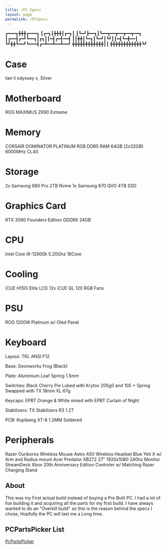 ```yaml
---
title: /PC Specs
layout: page
permalink: /PCSpecs
---
```



┏━━━┓╋╋╋┏━━━┓
┃┏━┓┃╋╋╋┃┏━┓┃
┃┗━┛┣━━┓┃┗━━┳━━┳━━┳━━┳━━┓
┃┏━━┫┏━┛┗━━┓┃┏┓┃┃━┫┏━┫━━┫
┃┃╋╋┃┗━┓┃┗━┛┃┗┛┃┃━┫┗━╋━━┃
┗┛╋╋┗━━┛┗━━━┫┏━┻━━┻━━┻━━┛
╋╋╋╋╋╋╋╋╋╋╋╋┃┃
╋╋╋╋╋╋╋╋╋╋╋╋┗┛

# Case
lian li odyssey x, Silver

# Motherboard
ROG MAXIMUS Z690 Extreme

# Memory

CORSAIR DOMINATOR PLATINUM RGB DDR5 RAM 64GB (2x32GB) 6000MHz CL40

# Storage

2x Samsung 980 Pro 2TB Nvme
1x Samsung 870 QVO 4TB SSD

# Graphics Card

RTX 3090 Founders Edition GDDR6 24GB

# CPU

Intel  Core i9-12900k 5.20Ghz 16Core

# Cooling

iCUE H150i Elite LCD 
12x iCUE QL 120 RGB Fans

# PSU

ROG 1200W Platinum w/ Oled Panel

# Keyboard

Layout: TKL ANSI F12

Base: Geonworks Frog (Black)

Plate: Aluminium Leaf Spring 1.5mm

Switches: Black Cherry Pie Lubed with Krytox 205g0 and 105 + Spring Swapped with TX 18mm XL 67g

Keycaps: EPBT Orange & White mixed with EPBT Curtain of Night

Stabilizers: TX Stabilizers R3 1.2T

PCB: Kopibeng XT-8 1.2MM Soldered

# Peripherals

Razer Ouriboros Wireless Mouse
Astro A50 Wireless Headset
Blue Yeti X w/ Arm and Radius mount
Acer Predator XB272 27" 1920x1080 240hz Monitor
StreamDeck
Xbox 20th Anniversary Edition Controler w/ Matching Razer Charging Stand



## About

This was my First actual build instead of buying a Pre Built PC. I had a lot of fun building it and acquiring all the parts for my first build. I have always wanted to do an "Overkill build" so this is the reason behind the specs I chose, Hopfully the PC will last me a Long time.

## PCPartsPicker List
[PcPartsPicker](https://pcpartpicker.com/user/Snipeeey/saved/#view=Y9HvjX)
